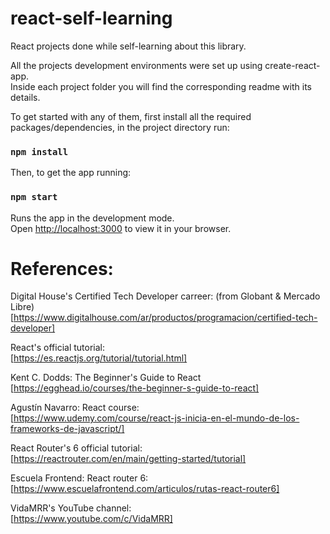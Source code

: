 # react-self-learning
React projects done while self-learning about this library.

All the projects development environments were set up using create-react-app. \
Inside each project folder you will find the corresponding readme with its details.

To get started with any of them, first install all the required packages/dependencies, in the project directory run:
### `npm install`

Then, to get the app running:
### `npm start`

Runs the app in the development mode. \
Open [http://localhost:3000](http://localhost:3000) to view it in your browser.

# References:
Digital House's Certified Tech Developer carreer: (from Globant & Mercado Libre) \
[https://www.digitalhouse.com/ar/productos/programacion/certified-tech-developer]

React's official tutorial: \
[https://es.reactjs.org/tutorial/tutorial.html]

Kent C. Dodds: The Beginner's Guide to React \
[https://egghead.io/courses/the-beginner-s-guide-to-react]

Agustín Navarro: React course: \
[https://www.udemy.com/course/react-js-inicia-en-el-mundo-de-los-frameworks-de-javascript/]

React Router's 6 official tutorial: \
[https://reactrouter.com/en/main/getting-started/tutorial]

Escuela Frontend: React router 6: \
[https://www.escuelafrontend.com/articulos/rutas-react-router6]

VidaMRR's YouTube channel: \
[https://www.youtube.com/c/VidaMRR]
